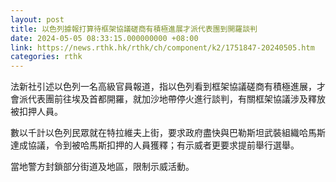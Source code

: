 ```yaml
---
layout: post
title: 以色列據報打算待框架協議磋商有積極進展才派代表團到開羅談判
date: 2024-05-05 08:33:15.000000000 +08:00
link: https://news.rthk.hk/rthk/ch/component/k2/1751847-20240505.htm
categories: rthk
---
```


法新社引述以色列一名高級官員報道，指以色列看到框架協議磋商有積極進展，才會派代表團前往埃及首都開羅，就加沙地帶停火進行談判，有關框架協議涉及釋放被扣押人員。

數以千計以色列民眾就在特拉維夫上街，要求政府盡快與巴勒斯坦武裝組織哈馬斯達成協議，令到被哈馬斯扣押的人員獲釋；有示威者更要求提前舉行選舉。

當地警方封鎖部分街道及地區，限制示威活動。
